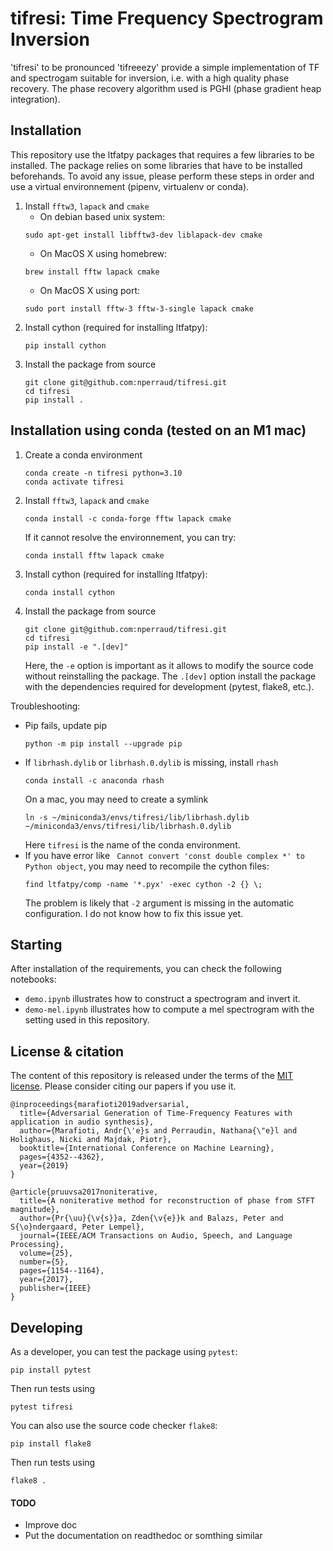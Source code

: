# tifresi: Time Frequency Spectrogram Inversion
'tifresi' to be pronounced 'tifreeezy' provide a simple implementation of TF and spectrogam suitable for inversion, i.e. with a high quality phase recovery.
The phase recovery algorithm used is PGHI (phase gradient heap integration).

## Installation

This repository use the ltfatpy packages that requires a few libraries to be installed. The package relies on some libraries that have to be installed beforehands. To avoid any issue, please perform these steps in order and use a virtual environnement (pipenv, virtualenv or conda).

1. Install `fftw3`, `lapack` and `cmake`
   * On debian based unix system:
    ```
    sudo apt-get install libfftw3-dev liblapack-dev cmake
    ```
   * On MacOS X using homebrew:
    ```
    brew install fftw lapack cmake
    ```
   * On MacOS X using port:
    ```
    sudo port install fftw-3 fftw-3-single lapack cmake
    ```
2. Install cython (required for installing ltfatpy):
    ```
    pip install cython
    ```
3. Install the package from source
    ```
    git clone git@github.com:nperraud/tifresi.git
    cd tifresi
    pip install .
    ```       


## Installation using conda (tested on an M1 mac)

1. Create a conda environment
    ```
    conda create -n tifresi python=3.10
    conda activate tifresi
    ```
2. Install `fftw3`, `lapack` and `cmake`
    ```
    conda install -c conda-forge fftw lapack cmake
    ```
    If it cannot resolve the environnement, you can try:
    ```
    conda install fftw lapack cmake
    ```
3. Install cython (required for installing ltfatpy):
    ```
    conda install cython
    ```

4. Install the package from source
    ```
    git clone git@github.com:nperraud/tifresi.git
    cd tifresi
    pip install -e ".[dev]"
    ```
    Here, the `-e` option is important as it allows to modify the source code without reinstalling the package.
    The `.[dev]` option install the package with the dependencies required for development (pytest, flake8, etc.).

Troubleshooting:
  * Pip fails, update pip
    ```
    python -m pip install --upgrade pip
    ```
  * If `librhash.dylib` or `librhash.0.dylib` is missing, install `rhash`
    ```
    conda install -c anaconda rhash
    ```
    On a mac, you may need to create a symlink
    ```
    ln -s ~/miniconda3/envs/tifresi/lib/librhash.dylib ~/miniconda3/envs/tifresi/lib/librhash.0.dylib
    ```
    Here `tifresi` is the name of the conda environment.
  * If you have error like ` Cannot convert 'const double complex *' to Python object`, you may need to recompile the cython files:
    ```
    find ltfatpy/comp -name '*.pyx' -exec cython -2 {} \;
    ```
    The problem is likely that `-2` argument is missing in the automatic configuration. I do not know how to fix this issue yet.


## Starting
After installation of the requirements, you can check the following notebooks:
* `demo.ipynb` illustrates how to construct a spectrogram and invert it.
* `demo-mel.ipynb` illustrates how to compute a mel spectrogram with the setting used in this repository.


## License & citation

The content of this repository is released under the terms of the [MIT license](LICENCE.txt).
Please consider citing our papers if you use it.

```
@inproceedings{marafioti2019adversarial,
  title={Adversarial Generation of Time-Frequency Features with application in audio synthesis},
  author={Marafioti, Andr{\'e}s and Perraudin, Nathana{\"e}l and Holighaus, Nicki and Majdak, Piotr},
  booktitle={International Conference on Machine Learning},
  pages={4352--4362},
  year={2019}
}
```

```
@article{pruuvsa2017noniterative,
  title={A noniterative method for reconstruction of phase from STFT magnitude},
  author={Pr{\uu}{\v{s}}a, Zden{\v{e}}k and Balazs, Peter and S{\o}ndergaard, Peter Lempel},
  journal={IEEE/ACM Transactions on Audio, Speech, and Language Processing},
  volume={25},
  number={5},
  pages={1154--1164},
  year={2017},
  publisher={IEEE}
}
```

## Developing
As a developer, you can test the package using `pytest`:
```
pip install pytest
```
Then run tests using
```
pytest tifresi
```
You can also use the source code checker `flake8`:
```
pip install flake8
```
Then run tests using
```
flake8 .
```


#### TODO
* Improve doc
* Put the documentation on readthedoc or somthing similar



